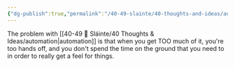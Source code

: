 ```yaml
---
{"dg-publish":true,"permalink":"/40-49-slainte/40-thoughts-and-ideas/automation/","title":"Automation","tags":[null],"noteIcon":"","created":"2023-07-10T11:33:01","updated":"2023-07-10T13:41:13.539-04:00"}
---
```


The problem with [[40-49 🔅 Sláinte/40 Thoughts & Ideas/automation\|automation]] is that when you get TOO much of it, you're too hands off, and you don't spend the time on the ground that you need to in order to really get a feel for things.